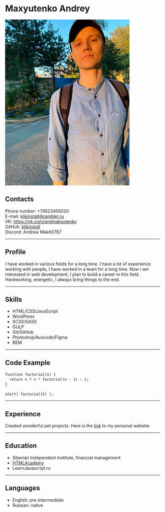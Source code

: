 # Maxyutenko Andrey
![My photo](/images/avatarsm.jpg)

## __Contacts__
Phone number: +79523455020<br>
E-mail: klikinstall@rambler.ru<br>
VK: https://vk.com/andmaksutenko<br>
GitHub: [klikinstall](https://github.com/klikinstall)<br>
Discord: Andrew Mak#2767
***

## __Profile__
I have worked in various fields for a long time. I have a lot of experience working with people, I have worked in a team for a long time. Now I am interested in web development, I plan to build a career in this field. Hardworking, energetic, I always bring things to the end.
***

## __Skills__
- HTML/CSS/JavaScript
- WordPress
- SCSS/SASS
- GULP
- Git/GitHub
- Photoshop/Avocode/Figma
- BEM
***

## __Code Example__
```
function factorial(n) {
  return n ? n * factorial(n - 1) : 1;
}

alert( factorial(5) );
```
***

## __Experience__
Created wonderful pet projects. Here is the [link](https://klikinstall.github.io/) to my personal website.
***

## __Education__
* Siberian Independent Institute, financial management
* [HTMLAcademy](https://assets.htmlacademy.ru/certificates/intensive/29/115964.pdf?1480347487&_ga=2.204178451.2027532818.1663840808-610293082.1663840808)
* LearnJavascript.ru
***

## __Languages__
- English: pre-intermediate
- Russian: native
